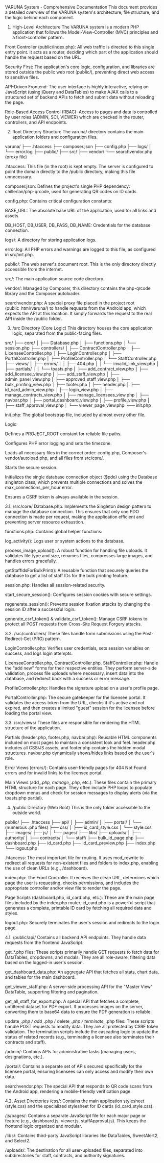 VARUNA System - Comprehensive Documentation
This document provides a detailed overview of the VARUNA system's architecture, file structure, and the logic behind each component.

1. High-Level Architecture
The VARUNA system is a modern PHP application that follows the Model-View-Controller (MVC) principles and a front-controller pattern.

Front Controller (public/index.php): All web traffic is directed to this single entry point. It acts as a router, deciding which part of the application should handle the request based on the URL.

Security First: The application's core logic, configuration, and libraries are stored outside the public web root (public/), preventing direct web access to sensitive files.

API-Driven Frontend: The user interface is highly interactive, relying on JavaScript (using jQuery and DataTables) to make AJAX calls to a structured set of backend APIs to fetch and submit data without reloading the page.

Role-Based Access Control (RBAC): Access to pages and data is controlled by user roles (ADMIN, SCI, VIEWER) which are checked in the router, controllers, and API endpoints.

2. Root Directory Structure
The varuna/ directory contains the main application folders and configuration files.

varuna/
├── .htaccess
├── composer.json
├── config.php
├── logs/
│   └── error.log
├── public/
├── src/
├── vendor/
└── searchvendor.php (proxy file)

.htaccess: This file (in the root) is kept empty. The server is configured to point the domain directly to the /public directory, making this file unnecessary.

composer.json: Defines the project's single PHP dependency: chillerlan/php-qrcode, used for generating QR codes on ID cards.

config.php: Contains critical configuration constants:

BASE_URL: The absolute base URL of the application, used for all links and assets.

DB_HOST, DB_USER, DB_PASS, DB_NAME: Credentials for the database connection.

logs/: A directory for storing application logs.

error.log: All PHP errors and warnings are logged to this file, as configured in src/init.php.

public/: The web server's document root. This is the only directory directly accessible from the internet.

src/: The main application source code directory.

vendor/: Managed by Composer, this directory contains the php-qrcode library and the Composer autoloader.

searchvendor.php: A special proxy file placed in the project root (public_html/varuna/) to handle requests from the Android app, which expects the API at this location. It simply forwards the request to the real API inside the /public folder.

3. /src Directory (Core Logic)
This directory houses the core application logic, separated from the public-facing files.

src/
├── core/
│   ├── Database.php
│   ├── functions.php
│   └── session.php
├── controllers/
│   ├── ContractController.php
│   ├── LicenseeController.php
│   ├── LoginController.php
│   ├── PortalController.php
│   ├── ProfileController.php
│   └── StaffController.php
├── views/
│   ├── errors/
│   │   ├── 404.php
│   │   └── invalid_link_view.php
│   ├── partials/
│   │   └── toasts.php
│   ├── add_contract_view.php
│   ├── add_licensee_view.php
│   ├── add_staff_view.php
│   ├── admin_panel_view.php
│   ├── approved_staff_view.php
│   ├── bulk_printing_view.php
│   ├── footer.php
│   ├── header.php
│   ├── id_card_admin_view.php
│   ├── login_view.php
│   ├── manage_contracts_view.php
│   ├── manage_licensees_view.php
│   ├── navbar.php
│   ├── portal_dashboard_view.php
│   ├── profile_view.php
│   ├── staff_approval_view.php
│   └── viewer_page_view.php
└── init.php

init.php: The global bootstrap file, included by almost every other file.

Logic:

Defines a PROJECT_ROOT constant for reliable file paths.

Configures PHP error logging and sets the timezone.

Loads all necessary files in the correct order: config.php, Composer's vendor/autoload.php, and all files from src/core/.

Starts the secure session.

Initializes the single database connection object ($pdo) using the Database singleton class, which prevents multiple connections and solves the max_connections_per_hour error.

Ensures a CSRF token is always available in the session.

3.1. /src/core/
Database.php: Implements the Singleton design pattern to manage the database connection. This ensures that only one PDO connection is made per request, making the application efficient and preventing server resource exhaustion.

functions.php: Contains global helper functions:

log_activity(): Logs user or system actions to the database.

process_image_upload(): A robust function for handling file uploads. It validates file type and size, renames files, compresses large images, and handles errors gracefully.

getStaffIdsForBulkPrint(): A reusable function that securely queries the database to get a list of staff IDs for the bulk printing feature.

session.php: Handles all session-related security.

start_secure_session(): Configures session cookies with secure settings.

regenerate_session(): Prevents session fixation attacks by changing the session ID after a successful login.

generate_csrf_token() & validate_csrf_token(): Manage CSRF tokens to protect all POST requests from Cross-Site Request Forgery attacks.

3.2. /src/controllers/
These files handle form submissions using the Post-Redirect-Get (PRG) pattern.

LoginController.php: Verifies user credentials, sets session variables on success, and logs login attempts.

LicenseeController.php, ContractController.php, StaffController.php: Handle the "add new" forms for their respective entities. They perform server-side validation, process file uploads where necessary, insert data into the database, and redirect back with a success or error message.

ProfileController.php: Handles the signature upload on a user's profile page.

PortalController.php: The secure gatekeeper for the licensee portal. It validates the access token from the URL, checks if it's active and not expired, and then creates a limited "guest" session for the licensee before loading the portal view.

3.3. /src/views/
These files are responsible for rendering the HTML structure of the application.

Partials (header.php, footer.php, navbar.php): Reusable HTML components included on most pages to maintain a consistent look and feel. header.php includes all CSS/JS assets, and footer.php contains the hidden modal structures. navbar.php dynamically shows/hides links based on the user's role.

Error Views (errors/): Contains user-friendly pages for 404 Not Found errors and for invalid links to the licensee portal.

Main Views (add_*.php, manage_*.php, etc.): These files contain the primary HTML structure for each page. They often include PHP loops to populate dropdown menus and check for session messages to display alerts (via the toasts.php partial).

4. /public Directory (Web Root)
This is the only folder accessible to the outside world.

public/
├── .htaccess
├── api/
│   ├── admin/
│   ├── portal/
│   └── (numerous .php files)
├── css/
│   ├── id_card_style.css
│   └── style.css
├── images/
├── js/
│   └── pages/
├── libs/
├── uploads/
│   ├── authority/
│   ├── contracts/
│   └── staff/
├── bulk_id_page.php
├── dashboard.php
├── id_card.php
├── id_card_preview.php
├── index.php
└── logout.php

.htaccess: The most important file for routing. It uses mod_rewrite to redirect all requests for non-existent files and folders to index.php, enabling the use of clean URLs (e.g., /dashboard).

index.php: The Front Controller. It receives the clean URL, determines which page the user is requesting, checks permissions, and includes the appropriate controller and/or view file to render the page.

Page Scripts (dashboard.php, id_card.php, etc.): These are the main page files included by the index.php router. id_card.php is a powerful script that generates a complete, printable ID card by fetching all required data and styles.

logout.php: Securely terminates the user's session and redirects to the login page.

4.1. /public/api/
Contains all backend API endpoints. They handle data requests from the frontend JavaScript.

get_*.php files: These scripts primarily handle GET requests to fetch data for DataTables, dropdowns, and modals. They are all role-aware, filtering data based on the logged-in user's session.

get_dashboard_data.php: An aggregate API that fetches all stats, chart data, and tables for the main dashboard.

get_viewer_staff.php: A server-side processing API for the "Master View" DataTable, supporting filtering and pagination.

get_all_staff_for_export.php: A special API that fetches a complete, unfiltered dataset for PDF export. It processes images on the server, converting them to base64 data to ensure the PDF generation is reliable.

update_*.php / add_*.php / delete_*.php / terminate_*.php files: These scripts handle POST requests to modify data. They are all protected by CSRF token validation. The termination scripts include the cascading logic to update the status of related records (e.g., terminating a licensee also terminates their contracts and staff).

/admin/: Contains APIs for administrative tasks (managing users, designations, etc.).

/portal/: Contains a separate set of APIs secured specifically for the licensee portal, ensuring licensees can only access and modify their own data.

searchvendor.php: The special API that responds to QR code scans from the Android app, rendering a mobile-friendly verification page.

4.2. Asset Directories
/css/: Contains the main application stylesheet (style.css) and the specialized stylesheet for ID cards (id_card_style.css).

/js/pages/: Contains a separate JavaScript file for each major page or feature (e.g., dashboard.js, viewer.js, staffApproval.js). This keeps the frontend logic organized and modular.

/libs/: Contains third-party JavaScript libraries like DataTables, SweetAlert2, and Select2.

/uploads/: The destination for all user-uploaded files, separated into subdirectories for staff, contracts, and authority signatures.